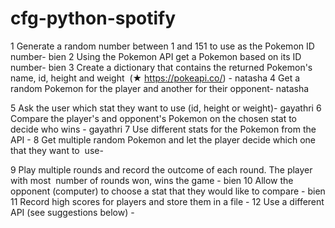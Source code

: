 # cfg-python-spotify

1 Generate a random number between 1 and 151 to use as the Pokemon ID number- bien
2 Using the Pokemon API get a Pokemon based on its ID number- bien
3 Create a dictionary that contains the returned Pokemon's name, id, height and weight  (​★ ​https://pokeapi.co/​) - natasha
4 Get a random Pokemon for the player and another for their opponent- natasha

5 Ask the user which stat they want to use (id, height or weight)- gayathri
6 Compare the player's and opponent's Pokemon on the chosen stat to decide who wins - gayathri
7 Use different stats for the Pokemon from the API - 
8 Get multiple random Pokemon and let the player decide which one that they want to  use- 

9 Play multiple rounds and record the outcome of each round. The player with most  number of rounds won, wins the game - bien
10 Allow the opponent (computer) to choose a stat that they would like to compare - bien
11 Record high scores for players and store them in a file - 
12 Use a different API (see suggestions below) -

